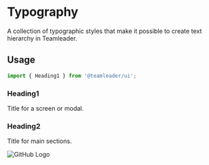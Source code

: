 # Typography

A collection of typographic styles that make it possible to create text hierarchy in Teamleader.

## Usage

```javascript
import { Heading1 } from '@teamleader/ui';
```

<!-- STORY -->

### Heading1

Title for a screen or modal.

### Heading2

Title for main sections.

![GitHub Logo](http://via.placeholder.com/350x150)
